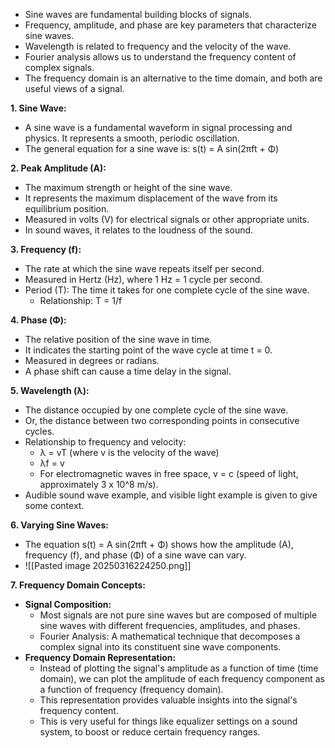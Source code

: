 - Sine waves are fundamental building blocks of signals.
- Frequency, amplitude, and phase are key parameters that characterize sine waves.
- Wavelength is related to frequency and the velocity of the wave.
- Fourier analysis allows us to understand the frequency content of complex signals.
- The frequency domain is an alternative to the time domain, and both are useful views of a signal.


**1. Sine Wave:**
- A sine wave is a fundamental waveform in signal processing and physics. It represents a smooth, periodic oscillation.
- The general equation for a sine wave is: s(t) = A sin(2πft + Φ)

**2. Peak Amplitude (A):**
- The maximum strength or height of the sine wave.
- It represents the maximum displacement of the wave from its equilibrium position.
- Measured in volts (V) for electrical signals or other appropriate units.
- In sound waves, it relates to the loudness of the sound.

**3. Frequency (f):**
- The rate at which the sine wave repeats itself per second.
- Measured in Hertz (Hz), where 1 Hz = 1 cycle per second.
- Period (T): The time it takes for one complete cycle of the sine wave.
    - Relationship: T = 1/f

**4. Phase (Φ):**
- The relative position of the sine wave in time.
- It indicates the starting point of the wave cycle at time t = 0.
- Measured in degrees or radians.
- A phase shift can cause a time delay in the signal.

**5. Wavelength (λ):**
- The distance occupied by one complete cycle of the sine wave.
- Or, the distance between two corresponding points in consecutive cycles.
- Relationship to frequency and velocity:
    - λ = vT (where v is the velocity of the wave)
    - λf = v
    - For electromagnetic waves in free space, v = c (speed of light, approximately 3 x 10^8 m/s).
- Audible sound wave example, and visible light example is given to give some context.

**6. Varying Sine Waves:**
- The equation s(t) = A sin(2πft + Φ) shows how the amplitude (A), frequency (f), and phase (Φ) of a sine wave can vary.
- ![[Pasted image 20250316224250.png]]

**7. Frequency Domain Concepts:**
- **Signal Composition:**
    - Most signals are not pure sine waves but are composed of multiple sine waves with different frequencies, amplitudes, and phases.
    - Fourier Analysis: A mathematical technique that decomposes a complex signal into its constituent sine wave components.
- **Frequency Domain Representation:**
    - Instead of plotting the signal's amplitude as a function of time (time domain), we can plot the amplitude of each frequency component as a function of frequency (frequency domain).
    - This representation provides valuable insights into the signal's frequency content.
    - This is very useful for things like equalizer settings on a sound system, to boost or reduce certain frequency ranges.


